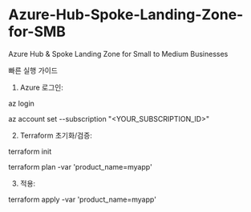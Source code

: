 # Azure-Hub-Spoke-Landing-Zone-for-SMB
Azure Hub &amp; Spoke Landing Zone for Small to Medium Businesses

빠른 실행 가이드

1. Azure 로그인:
   
az login

az account set --subscription "<YOUR_SUBSCRIPTION_ID>"


2. Terraform 초기화/검증:
   
terraform init

terraform plan -var 'product_name=myapp'


3. 적용:

terraform apply -var 'product_name=myapp'
